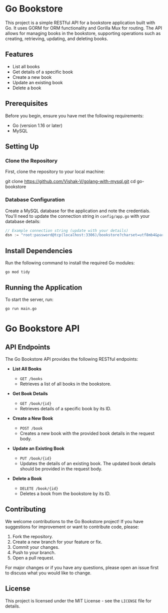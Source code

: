 # Go Bookstore

This project is a simple RESTful API for a bookstore application built with Go. It uses GORM for ORM functionality and Gorilla Mux for routing. The API allows for managing books in the bookstore, supporting operations such as creating, retrieving, updating, and deleting books.

## Features

- List all books
- Get details of a specific book
- Create a new book
- Update an existing book
- Delete a book

## Prerequisites

Before you begin, ensure you have met the following requirements:
- Go (version 1.16 or later)
- MySQL

## Setting Up

### Clone the Repository

First, clone the repository to your local machine:

git clone https://github.com/Vishak-V/golang-with-mysql.git
cd go-bookstore


### Database Configuration

Create a MySQL database for the application and note the credentials. You'll need to update the connection string in `config/app.go` with your database details:

```go
// Example connection string (update with your details)
dsn := "root:password@tcp(localhost:3306)/bookstore?charset=utf8mb4&parseTime=True&loc=Local"
```
## Install Dependencies

Run the following command to install the required Go modules:
```
go mod tidy
```

## Running the Application

To start the server, run:
```
go run main.go
```

# Go Bookstore API

## API Endpoints

The Go Bookstore API provides the following RESTful endpoints:

- **List All Books**
  - `GET /books`
  - Retrieves a list of all books in the bookstore.

- **Get Book Details**
  - `GET /book/{id}`
  - Retrieves details of a specific book by its ID.

- **Create a New Book**
  - `POST /book`
  - Creates a new book with the provided book details in the request body.

- **Update an Existing Book**
  - `PUT /book/{id}`
  - Updates the details of an existing book. The updated book details should be provided in the request body.

- **Delete a Book**
  - `DELETE /book/{id}`
  - Deletes a book from the bookstore by its ID.

## Contributing

We welcome contributions to the Go Bookstore project! If you have suggestions for improvement or want to contribute code, please:

1. Fork the repository.
2. Create a new branch for your feature or fix.
3. Commit your changes.
4. Push to your branch.
5. Open a pull request.

For major changes or if you have any questions, please open an issue first to discuss what you would like to change.

## License

This project is licensed under the MIT License - see the `LICENSE` file for details.
